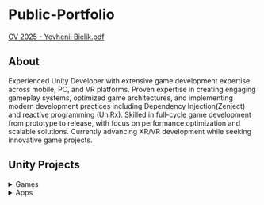 # Public-Portfolio

[CV 2025 - Yevhenii Bielik.pdf](https://github.com/user-attachments/files/18390764/CV.2025.-.Yevhenii.Bielik.pdf)

## About
Experienced Unity Developer with extensive game development expertise across mobile, PC, and VR platforms.
Proven expertise in creating engaging gameplay systems, optimized game architectures, and implementing modern development practices including Dependency Injection(Zenject) and reactive programming (UniRx). 
Skilled in full-cycle game development from prototype to release, with focus on performance optimization and scalable solutions.
Currently advancing XR/VR development while seeking innovative game projects.

## Unity Projects
<details><summary>Games</summary>

<details><summary>01 - Air Buttle 1945 (Andoid & iOS)</summary>

## CLICK THE IMAGE BELOW
  
[![Gameplay](https://img.youtube.com/vi/JawEXh_Cqck/0.jpg)](https://youtu.be/JawEXh_Cqck)

Game concept: A vertical shooter inspired by classic 1945-style games with modern merge mechanics and progression systems.

Key mechanics:
- Classic shoot'em up gameplay with varied enemy patterns
- Merge system for aircraft upgrades (10 levels of planes)
- Power-up and shield system
- Boss battles every 5 levels
- Enemy variety (small, medium, large air units, ground units)

Combat features:
- Multiple enemy movement patterns
- Different types of ammunition and shooting patterns
- Shield mechanics for both player and enemies
- Ground-based enemies (turrets and mechs)
- Destructible enemies with physics-based debris
- Power-ups affecting shooting characteristics

Progression system:
- Aircraft merge mechanics for upgrades
- Global roadmap showing level progress
- Collection system for different aircraft types
- Detailed aircraft stats and information screens
- Currency system for upgrades

Visual elements:
- Rich VFX system for explosions and effects
- Water interaction effects
- Destruction animation system
- Clean and informative UI
- Particle systems for various effects

Technical implementation:
- Optimized for low-end devices
- Efficient particle system
- Modular enemy behavior system
- Robust progress saving system
- Memory-efficient resource management
- Sound system with various effects

Target audience: fans of classic arcade shooters looking for modern gameplay elements and progression systems.
</details>

<details><summary>02 - Idle Fishing Tycoon: Hook It! (Andoid & iOS)</summary>

## CLICK THE IMAGE BELOW

[![Gameplay](https://img.youtube.com/vi/_UqWCtcHEUY/0.jpg)](https://youtu.be/_UqWCtcHEUY)

Game concept: an idle fishing simulation where players control a boat, catch fish, and develop their fishing business through various upgrades and management mechanics.

Key mechanics:
- Ship control and fish collection
- Resource management and trading system
- Multiple fishing locations with different fish types
- Upgrade progression system
- Passive income through AI fishermen

Gameplay features:
- Player-controlled fishing vessel
- Fish sale and profit system
- Multiple fishing zones (3 additional locations)
- Varying fish values by location
- AI assistant system for passive income

Progression system:
- Ship upgrades and improvements
- Location unlocks with premium fish
- Hireable AI fishermen system
- Assistant upgrade mechanics
- Multiple revenue streams

Technical implementation:
- Built with Unity
- Simple boat physics system
- AI pathfinding for automated boats
- Resource management system
- Progress save system
- Efficient performance for mobile devices

Visual style:
- Low-poly 3D graphics
- Clean, readable UI
- Water shader effects
- Simple yet appealing art style
- Clear visual feedback

Target audience: casual players who enjoy idle games with active gameplay elements and business management mechanics.
</details>
  
<details><summary>03 - Love Archer (Andoid & iOS + Amazon)</summary>

## CLICK THE IMAGE BELOW
  
[![Gameplay](https://img.youtube.com/vi/uXUVxxbGb7k/0.jpg)](https://www.youtube.com/watch?v=uXUVxxbGb7k)

Game concept: a casual mobile game where players act as Cupid, shooting love arrows to match characters and build their island paradise.

Key mechanics:
- Swipe-based aiming and shooting system with intuitive controls
- Character matching and creation system
- Island development and customization
- Collection system for arrows, bows, and hearts
- Level-based progression with multiple zones

Visual style:
- Charming cartoon graphics
- Child-friendly art style
- Clear visual feedback and animations
- Smooth and responsive UI
- Particle effects for enhanced gameplay feel

Additional content:
- Various arrow types and designs
- Character skins and animations
- Island themes and decorations
- In-game currency (gems) for unlocks
- Achievement system with rewards

Technical implementation:
- Built with Unity
- Cloud save system
- Optimized for various mobile devices
- Modular system for easy content addition
- Memory-efficient for extended gameplay

Target audience: children and casual players, with family-friendly content and accessible gameplay mechanics.
</details>

<details><summary>04 - ZigZag (Andoid)</summary>

## CLICK THE IMAGE BELOW

[![Gameplay](https://img.youtube.com/vi/EgFZggjMxdI/0.jpg)](https://www.youtube.com/watch?v=EgFZggjMxdI)

Game concept: a minimal arcade game where players guide a cube along a zigzag path by tapping to change direction, collecting gems and achieving high scores.

Key mechanics:
- One-touch control system for changing direction
- Timing-based gameplay
- Score tracking system
- Gem collection
- Endless progression with increasing difficulty
- Player loses when cube falls off the path

Visual style:
- Clean, minimalistic isometric design
- Two-color scheme (blue and white)
- Simple UI elements
- Clear visual feedback
- Smooth animations

Additional features:
- Sound toggle system
- High score tracking
- Games played counter
- GodMode for testing (AI-controlled gameplay)
- Basic UI with retry functionality

Technical implementation:
- Built with Unity
- Simple yet precise physics system
- Efficient performance optimization
- Automated testing mode
- Score and statistics tracking
- Clean code architecture for easy maintenance

Target audience: casual players looking for a simple yet challenging arcade experience.
</details>

<details><summary>05 - Color Adventure (Andoid & iOS + Amazon)</summary>

## CLICK THE IMAGE BELOW

[![Gameplay](https://img.youtube.com/vi/r7AtrIHEYJY/0.jpg)](https://www.youtube.com/watch?v=r7AtrIHEYJY)

Game concept: a casual endless runner where players guide a character (initially a cube) along a road, collecting stickers/postcards of famous landmarks while avoiding obstacles.

Key mechanics:
- Simple tap-and-hold control system for movement
- Mini roadmap showing level progress
- Obstacle avoidance gameplay
- Sticker collection system (27 unique items)
- Progress visualization through roadmap levels
- Character trail effects and animations

Visual style:
- Clean, minimalistic 3D graphics
- Fluid animations and particle effects
- Progress indicators and UI elements
- Water-themed environment
- Clear obstacle visibility

Additional content:
- Character skins with unique animations and trails
- Collection book for tracking progress (stickers/postcards)
- In-game currency (crystals)
- Reward multiplier system
- Ad-based rewards
- Random skin generator (500 crystals)

Technical implementation:
- Built with Unity
- Optimized performance
- Modular systems for easy content addition
- Smooth movement controls
- Particle system for trails and effects

Target audience: casual players looking for simple yet engaging gameplay with collection mechanics.
</details>

<details><summary>06 - Mobile Run (Andoid & iOS + Amazon)</summary>

## CLICK THE IMAGE BELOW

[![Gameplay](https://img.youtube.com/vi/wCeNd8PoAQY/0.jpg)](https://www.youtube.com/watch?v=wCeNd8PoAQY)

Game concept: a casual runner where players control a smartphone, overcoming obstacles and collecting power-ups across levels.

Key mechanics:
- 13 different boosters (obstacle freezing, super jumps, time slowdown, etc.)
- Unique finish mechanic: players need to cover maximum distance while the phone's battery lasts
- Level-based progression system with gradual unlocking of new abilities
- Simple controls optimized for mobile devices

Visual style:
- Minimalistic design with clean colors
- Intuitive interface
- Clear visual feedback on player actions

Additional content:
- Phone customization through case system
- Decorative keychains
- In-game currency (crystals) for content unlocking

Technical implementation:
- Built with Unity
- Optimized for various screen sizes
- Modular system for easy content addition
- Efficient device resource usage

Target audience: casual players, including children, which is reflected in the design and gameplay mechanics complexity.
</details>

<details><summary>07 - Fat Clicker (Andoid & iOS)</summary>
  
## CLICK THE IMAGE BELOW

[![Gameplay](https://img.youtube.com/vi/ZBLKybebMws/0.jpg)](https://youtu.be/ZBLKybebMws)

Game concept: a casual clicker game where players help a character gain weight by eating food, then sell accumulated fat to buy better food and upgrades.

Key mechanics:
- Tap-to-eat core gameplay
- Fat accumulation and selling system
- Food variety with different weight gain rates
- Upgrade progression system
- Booster mechanics

Game features:
- Three types of boosters:
  - Auto-clicker for passive eating
  - Double fat gain multiplier
  - Two-handed eating speed boost
- Progressive food unlocks
- Character weight visualization
- Upgrade system:
  - Eating speed improvements
  - Profit multiplier upgrades

Technical implementation:
- Built with Unity
- Simple yet responsive UI system
- Progress saving system
- Resource management
- Character animation system
- Optimization for mobile devices

Visual style:
- Clean, cartoonish graphics
- Clear UI elements
- Simple yet effective animations
- Progress visualization
- Coherent color scheme

Target audience: casual players who enjoy idle/clicker games with humorous elements and straightforward progression systems.
</details>

<details><summary>08 - Money Field (Andoid & iOS)</summary>

## CLICK THE IMAGE BELOW

[![Gameplay](https://img.youtube.com/vi/s-xoGX3ex0Q/0.jpg)](https://www.youtube.com/watch?v=s-xoGX3ex0Q)

Game concept: a casual money-collecting game where players stack currency to unlock and expand their money-generating fields, progressing through various locations.

Key mechanics:
- Stack collection gameplay
- Drag-to-move controls
- Progressive field unlocking system
- Multiple location progression
- Money stack management

Gameplay features:
- Different field sizes to unlock
- Stack collection and combination
- Level-based progression (10 levels per area)
- Currency value scaling system
- Field expansion mechanics

Technical implementation:
- Built with Unity
- Simple touch controls
- Stack physics system
- Progress tracking
- Resource management system
- Efficient performance optimization

Visual style:
- Clean, minimalistic 3D graphics
- Simple yet effective animations
- Clear monetary value display
- Intuitive UI elements
- Smooth visual feedback

Target audience: casual players who enjoy simple collection mechanics with clear progression systems.
</details>

<details><summary>09 - Fish Sort Puzzle (Andoid & iOS)</summary>
  
## CLICK THE IMAGE BELOW

[![Gameplay](https://img.youtube.com/vi/L1u-h8ZYwR8/0.jpg)](https://www.youtube.com/watch?v=L1u-h8ZYwR8)

Game concept: a sorting puzzle game where players organize different types of fish on platforms with customizable visual elements and expandable sorting space.

Key mechanics:
- Fish sorting by type and color
- Level-based progression system
- Platform management
- Two game modes:
  - Challenge (25 levels)
  - Classic (500 levels)

Gameplay features:
- Multiple fish types with distinct visual styles
- Platform-based sorting mechanics
- Space management challenge
- Customization options:
  - Background themes
  - Platform designs
  - Seaweed variations
- Extra platform purchase option

Technical implementation:
- Built with Unity
- Drag and drop mechanics
- Save system for progress
- Asset management system
- Customization system
- Ad integration for rewards
- Sound system

Visual style:
- Colorful underwater theme
- Animated fish characters
- Bubble particle effects
- Clean UI design
- Smooth animations

Target audience: casual players who enjoy relaxing puzzle games with organization elements and customization options.
</details>

<details><summary>10 - Block-Sand-Water Sort Puzzle (Andoid & iOS)</summary>
  
## CLICK THE IMAGE BELOW

[![Gameplay](https://img.youtube.com/vi/UF-10GbfQuo/0.jpg)](https://youtu.be/UF-10GbfQuo)

**Overview:**
Block-Sand-Water Sort Puzzle is a unique puzzle game that combines three distinct sorting mechanics into one engaging experience. Players can enjoy the challenge of sorting blocks, sand, and water across different vessels, each offering its own unique gameplay mechanics.

**Player Features:**

1. Three Game Modes:
   - Block Sorting: Strategic sorting of colored blocks between bottles
   - Sand Sorting: Physics-based sand movement mechanics
   - Water Sorting: Fluid dynamics puzzle solving

2. Core Gameplay Elements:
   - Intuitive touch controls for material transfer
   - Undo function for mistake correction
   - Additional vessel option for complex level solutions
   - Coin reward system for level completion
   - Progressive difficulty across levels

3. Customization:
   - Bottle skins shop with various designs
   - Multiple background themes
   - Decorative bottle caps featuring:
     * Wizard hat
     * Viking helmet
     * Pumpkin head

4. Game Tools:
   - Move counter per level
   - Reset level option
   - Undo last move feature
   - Extra bottle powerup

**Technical Implementation:**

1. Core Systems:
   - Unity physics engine implementation for fluid dynamics
   - Particle system management for sand mechanics
   - Discrete movement system for block sorting
   - Progress tracking and statistics system

2. Game Architecture:
   - Level progression system
   - In-game economy management
   - Move validation system
   - Action history system for undo functionality
   - Save/Load system for game progress

3. UI/UX Design:
   - Clean, minimalist interface
   - Clear visual feedback for player actions
   - Seamless mode switching
   - Tutorial system for new players
   - Responsive button layout

4. Monetization Integration:
   - Google AdMob implementation
   - In-app purchase system for cosmetic items
   - Reward video ads for bonus coins
   - Shop system for cosmetic items

5. Performance Optimization:
   - Efficient particle rendering
   - Optimized fluid physics calculations
   - Object pooling for resource management
   - Memory usage optimization

6. Visual Effects:
   - Particle effects for successful completion
   - Smooth animation transitions
   - Dynamic color blending for liquids
   - Interactive material physics

**Development Challenges Solved:**
- Implementation of accurate fluid physics
- Creation of realistic sand movement
- Optimization of particle systems
- Balance between performance and visual quality
- Seamless integration of three different gameplay mechanics

**Future Development Potential:**
- Additional game modes
- New customization options
- Social features implementation
- Leaderboard system
- Achievement system
- Daily challenges
- New bottle designs
- Advanced level creation tools

This puzzle game combines classic sorting mechanics with modern physics-based gameplay, creating an engaging experience that challenges players while maintaining accessibility for all skill levels.
</details>

<details><summary></summary>
</details>

</details>

<details><summary>Apps</summary>

<details><summary>01 - Fitness Pet App (Andoid & iOS)</summary>
Worked on a contract project for an African company, developing a sports application for a client in the UAE. Implemented comprehensive cross-platform data integration for iOS and Android wearables, including fitness trackers and smartwatches. Engineered data collection systems utilizing Apple HealthKit and Google Fit APIs for health metrics processing. Served as primary QA engineer for device compatibility testing, ensuring optimal performance across multiple platforms and devices.
</details>

<details><summary>02 - Painter (Andoid & iOS)</summary>
  
## CLICK THE IMAGE BELOW

[![Gameplay](https://img.youtube.com/vi//0.jpg)]()

Participated as a developer in enhancing and optimizing an existing coloring book application, focusing on specific technical improvements and feature refinements.

**Areas of Contribution:**

1. Stability Enhancements:
   - Improved application stability
   - Fixed critical coloring accuracy issues
   - Enhanced performance optimization
   - Resolved memory management problems

2. UI/UX Improvements:
   - Refined parts of user interface
   - Enhanced menu navigation
   - Improved response time for user interactions
   - Optimized interface elements

3. Core Mechanics Optimization:
   - Enhanced coloring precision
   - Fixed color bleeding between sections
   - Improved touch response accuracy
   - Refined painting mechanics

4. Technical Fixes:
   - Resolved various bugs in coloring system
   - Enhanced save/load functionality
   - Improved overall application stability
   - Optimized resource usage

**Project Structure:**
The original application includes:
- Multiple coloring categories (Anime, Mandala, Flowers, Art)
- Premium features system
- Progress tracking
- Customization options
- Multi-language support

**Impact of Contributions:**
The implemented improvements helped enhance the user experience by:
- Providing more stable coloring mechanics
- Ensuring more precise color application
- Delivering smoother overall performance
- Creating a more reliable user interface

This experience involved working within an established codebase, requiring careful consideration of existing systems while implementing improvements and fixes to enhance the overall user experience.
</details>
